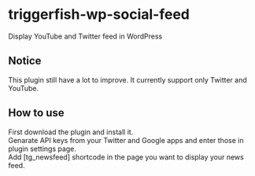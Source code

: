# triggerfish-wp-social-feed
Display YouTube and Twitter feed in WordPress

## Notice
This plugin still have a lot to improve. It currently support only Twitter and YouTube.

## How to use
First download the plugin and install it.<br/>
Genarate API keys from your Twitter and Google apps and enter those in plugin settings page.</br>
Add [tg_newsfeed] shortcode in the page you want to display your news feed.
